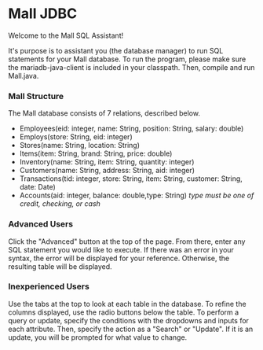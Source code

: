 # Mall JDBC

Welcome to the Mall SQL Assistant!

It's purpose is to assistant you (the database manager) to run SQL statements for your Mall database. To run the program, please make sure the mariadb-java-client is included in your classpath. Then, compile and run Mall.java.

### Mall Structure
The Mall database consists of 7 relations, described below.

* Employees(eid: integer, name: String, position: String, salary: double)
* Employs(store: String, eid: integer)
* Stores(name: String, location: String)
* Items(item: String, brand: String, price: double)
* Inventory(name: String, item: String, quantity: integer)
* Customers(name: String, address: String, aid: integer)
* Transactions(tid: integer, store: String, item: String, customer: String, date: Date)
* Accounts(aid: integer, balance: double,type: String) *type must be one of credit, checking, or cash*

### Advanced Users
Click the "Advanced" button at the top of the page. From there, enter any SQL statement you would like to execute. If there was an error in your syntax, the error will be displayed for your reference. Otherwise, the resulting table will be displayed.

### Inexperienced Users
Use the tabs at the top to look at each table in the database. To refine the columns displayed, use the radio buttons below the table. To perform a query or update, specify the conditions with the dropdowns and inputs for each attribute. Then, specify the action as a "Search" or "Update". If it is an update, you will be prompted for what value to change.
